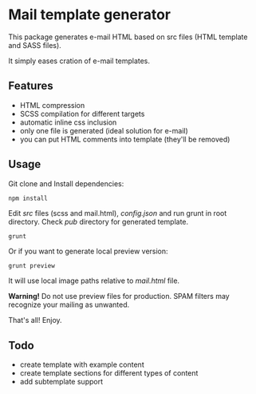 # Mail template generator
This package generates e-mail HTML based on src files (HTML template and SASS files).

It simply eases cration of e-mail templates.

## Features
- HTML compression
- SCSS compilation for different targets
- automatic inline css inclusion
- only one file is generated (ideal solution for e-mail)
- you can put HTML comments into template (they'll be removed)

## Usage
Git clone and Install dependencies:

```js
npm install
```
Edit *src* files (scss and mail.html), *config.json* and run grunt in root directory. Check *pub* directory for generated template.

```
grunt
```

Or if you want to generate local preview version:

```
grunt preview
```
It will use local image paths relative to *mail.html* file.

**Warning!** Do not use preview files for production. SPAM filters may recognize your mailing as unwanted. 

That's all! Enjoy.

## Todo
- create template with example content
- create template sections for different types of content
- add subtemplate support